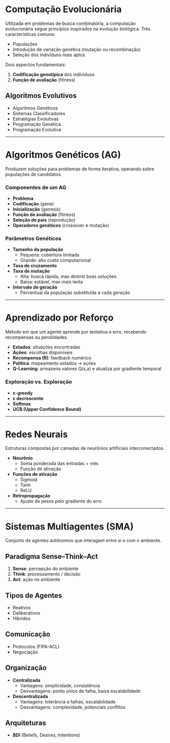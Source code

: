# Computação Evolucionária

Utilizada em problemas de busca combinatória, a computação evolucionária segue princípios inspirados na evolução biológica. Três características comuns:

- Populações
- Introdução de variação genética (mutação ou recombinação)
- Seleção dos indivíduos mais aptos

Dois aspectos fundamentais:

1. **Codificação genotípica** dos indivíduos  
2. **Função de avaliação** (fitness)

## Algoritmos Evolutivos

- Algoritmos Genéticos  
- Sistemas Classificadores  
- Estratégias Evolutivas  
- Programação Genética  
- Programação Evolutiva  

---

# Algoritmos Genéticos (AG)

Produzem soluções para problemas de forma iterativa, operando sobre populações de candidatos.  

### Componentes de um AG

- **Problema**  
- **Codificação** (gene)  
- **Inicialização** (genesis)  
- **Função de avaliação** (fitness)  
- **Seleção de pais** (reprodução)  
- **Operadores genéticos** (crossover e mutação)  

### Parâmetros Genéticos

- **Tamanho da população**  
  - Pequena: cobertura limitada  
  - Grande: alto custo computacional  
- **Taxa de cruzamento**  
- **Taxa de mutação**  
  - Alta: busca rápida, mas destrói boas soluções  
  - Baixa: estável, mas mais lenta  
- **Intervalo de geração**  
  - Percentual da população substituída a cada geração  

---

# Aprendizado por Reforço

Método em que um agente aprende por tentativa e erro, recebendo recompensas ou penalidades.

- **Estados**: situações encontradas  
- **Ações**: escolhas disponíveis  
- **Recompensa (R)**: feedback numérico  
- **Política**: mapeamento estados → ações  
- **Q-Learning**: armazena valores Q(s,a) e atualiza por gradiente temporal  

### Exploração vs. Exploração

- **ε-greedy**  
- **ε decrescente**  
- **Softmax**  
- **UCB (Upper Confidence Bound)**  

---

# Redes Neurais

Estruturas compostas por camadas de neurônios artificiais interconectados.

- **Neurônio**  
  - Soma ponderada das entradas + viés  
  - Função de ativação  
- **Funções de ativação**  
  - Sigmoid  
  - Tanh  
  - ReLU  
- **Retropropagação**  
  - Ajuste de pesos pelo gradiente do erro  

---

# Sistemas Multiagentes (SMA)

Conjunto de agentes autônomos que interagem entre si e com o ambiente.

## Paradigma Sense–Think–Act

1. **Sense**: percepção do ambiente  
2. **Think**: processamento / decisão  
3. **Act**: ação no ambiente  

## Tipos de Agentes

- Reativos  
- Deliberativos  
- Híbridos  

## Comunicação

- Protocolos (FIPA-ACL)  
- Negociação  

## Organização

- **Centralizada**  
  - Vantagens: simplicidade, consistência  
  - Desvantagens: ponto único de falha, baixa escalabilidade  
- **Descentralizada**  
  - Vantagens: tolerância a falhas, escalabilidade  
  - Desvantagens: complexidade, potenciais conflitos  

## Arquiteturas

- **BDI** (Beliefs, Desires, Intentions)  


